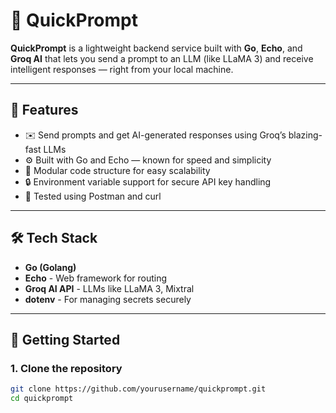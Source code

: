 # 🚀 QuickPrompt

**QuickPrompt** is a lightweight backend service built with **Go**, **Echo**, and **Groq AI** that lets you send a prompt to an LLM (like LLaMA 3) and receive intelligent responses — right from your local machine.

---

## 📌 Features

- ✉️ Send prompts and get AI-generated responses using Groq’s blazing-fast LLMs
- ⚙️ Built with Go and Echo — known for speed and simplicity
- 🧩 Modular code structure for easy scalability
- 🔒 Environment variable support for secure API key handling
- 🧪 Tested using Postman and curl

---

## 🛠️ Tech Stack

- **Go (Golang)**
- **Echo** - Web framework for routing
- **Groq AI API** - LLMs like LLaMA 3, Mixtral
- **dotenv** - For managing secrets securely

---

## 🚀 Getting Started

### 1. Clone the repository
```bash
git clone https://github.com/yourusername/quickprompt.git
cd quickprompt

